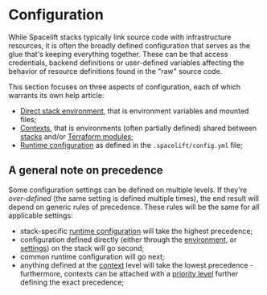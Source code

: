 # Configuration

While Spacelift stacks typically link source code with infrastructure resources, it is often the broadly defined configuration that serves as the glue that's keeping everything together. These can be that access credentials, backend definitions or user-defined variables affecting the behavior of resource definitions found in the "raw" source code.

This section focuses on three aspects of configuration, each of which warrants its own help article:

- [Direct stack environment](environment.md), that is environment variables and mounted files;
- [Contexts](context.md), that is environments (often partially defined) shared between [stacks](../stack/README.md) and/or [Terraform modules](../../vendors/terraform/module-registry.md);
- [Runtime configuration](runtime-configuration/README.md) as defined in the `.spacelift/config.yml` file;

## A general note on precedence

Some configuration settings can be defined on multiple levels. If they're _over-defined_ (the same setting is defined multiple times), the end result will depend on generic rules of precedence. These rules will be the same for all applicable settings:

- stack-specific [runtime configuration](runtime-configuration/README.md) will take the highest precedence;
- configuration defined directly (either through the [environment](environment.md), or [settings](../stack/stack-settings.md)) on the stack will go second;
- common runtime configuration will go next;
- anything defined at the [context](context.md) level will take the lowest precedence - furthermore, contexts can be attached with a [priority level](context.md#a-note-on-priority) further defining the exact precedence;

